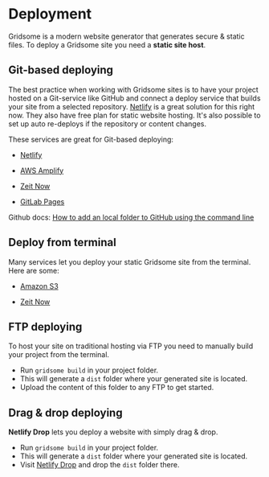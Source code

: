 # Deployment

Gridsome is a modern website generator that generates secure & static files. To deploy a Gridsome site you need a **static site host**.

## Git-based deploying

The best practice when working with Gridsome sites is to have your project hosted on a Git-service like GitHub and connect a deploy service that builds your site from a selected repository. [Netlify](//www.netlify.com/) is a great solution for this right now. They also have free plan for static website hosting. It's also possible to set up auto re-deploys if the repository or content changes.


These services are great for Git-based deploying:

- [Netlify](/docs/deploy-to-netlify)

- [AWS Amplify](/docs/deploy-to-amplify)

- [Zeit Now](/docs/deploy-to-zeit-now)

- [GitLab Pages](/docs/deploy-to-gitlab)

Github docs: [ How to add an local folder to GitHub using the command line](https://help.github.com/en/articles/adding-an-existing-project-to-github-using-the-command-line)

## Deploy from terminal
Many services let you deploy your static Gridsome site from the terminal. Here are some:

- [Amazon S3](/docs/deploy-to-amazon-s3)

- [Zeit Now](/docs/deploy-to-zeit-now)


## FTP deploying

To host your site on traditional hosting via FTP you need to manually build your project from the terminal.

- Run `gridsome build` in your project folder.
- This will generate a `dist` folder where your generated site is located.
- Upload the content of this folder to any FTP to get started.

## Drag & drop deploying

**Netlify Drop** lets you deploy a website with simply drag & drop.

- Run `gridsome build` in your project folder.
- This will generate a `dist` folder where your generated site is located.
- Visit [Netlify Drop](https://app.netlify.com/drop) and drop the `dist` folder there.
